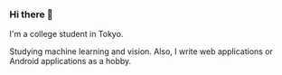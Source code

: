 ### Hi there 👋

I'm a college student in Tokyo.

Studying machine learning and vision. Also, I write web applications or Android applications as a hobby.
